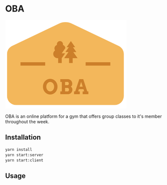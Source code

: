 # OBA

![OBA Logo](/src/OBA.PNG)

OBA is an online platform for a gym that offers group classes to it's member throughout the week.

## Installation

```bash
yarn install
yarn start:server
yarn start:client
```

## Usage

